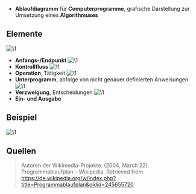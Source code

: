- **Ablaufdiagramm** für **Computerprogramme**, grafische Darstellung zur Umsetzung eines **Algorithmuses**

## Elemente
![\1](attachments/\1)
- **Anfangs-/Endpunkt**
![\1](attachments/\1)
- **Kontrollfluss**
![\1](attachments/\1)
- **Operation**, Tätigkeit
![\1](attachments/\1)
- **Unterprogramm**, abfolge von nicht genauer definierten Anweisungen
![\1](attachments/\1)
- **Verzweigung**, Entscheidungen
![\1](attachments/\1)
- **Ein- und Ausgabe**

## Beispiel

![\1](attachments/\1)

## Quellen

> Autoren der Wikimedia-Projekte. (2004, March 22). Programmablaufplan – Wikipedia. Retrieved from https://de.wikipedia.org/w/index.php?title=Programmablaufplan&oldid=245655720